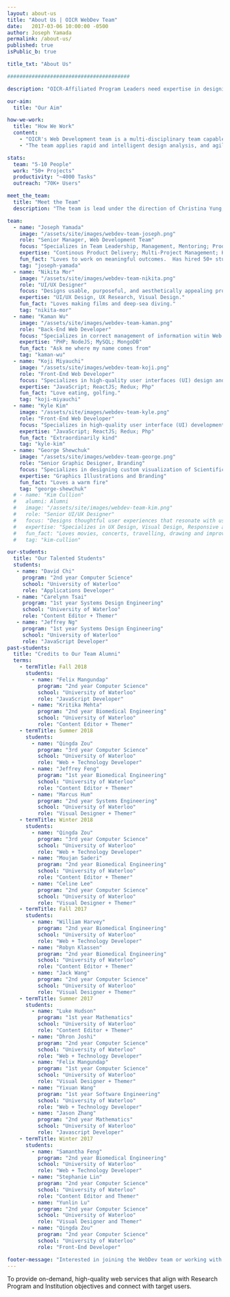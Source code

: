 ```yaml
---
layout: about-us
title: "About Us | OICR WebDev Team"
date:   2017-03-06 10:00:00 -0500
author: Joseph Yamada
permalink: /about-us/
published: true
isPublic_b: true

title_txt: "About Us"

########################################

description: "OICR-Affiliated Program Leaders need expertise in designing and developing websites that enable OICR's research to be recognized globally and meet the strategic objectives of the Research Program and the Research Institutions."

our-aim:
  title: "Our Aim"

how-we-work:
  title: "How We Work"
  content:
    - "OICR's Web Development team is a multi-disciplinary team capable of designing and building website and web applications for researchers and their projects. The 5-10 member team is composed of creative and technical members, working on 50+ projects servicing OICR's research programs and Collaboration projects. Through its designed web services, the team provides improved access and understanding of the data being provided, which in turn, may lead to more fruitful scientific discoveries. "
    - "The team applies rapid and intelligent design analysis, and agile project implementation thereby enabling programs to focus on the high-value benefits for their users.  The team has knowledge and experience of three discrete sciences to which we describe with the team's internal mission of Align, Connect and Reuse, and these are namely Human-Computer Interaction (connect), Molecular Biology/Bioinformatics (align), and Software Engineering / Computing (reuse)."

stats:
  team: "5-10 People"
  work: "50+ Projects"
  productivity: "~4000 Tasks"
  outreach: "70K+ Users"

meet_the_team:
  title: "Meet the Team"
  description: "The team is lead under the direction of Christina Yung, Director, Genome Informatics.  The OICR WebDev team includes FTEs, contractors and students who continue to innovate, stay creative and develop with a platform of technologies that scale to enable high performance."

team:
  - name: "Joseph Yamada"
    image: "/assets/site/images/webdev-team-joseph.png"
    role: "Senior Manager, Web Development Team"
    focus: "Specializes in Team Leadership, Management, Mentoring; Product Design; Technologies and Software Architecture."
    expertise: "Continous Product Delivery; Multi-Project Management; High-Performance Team Development; UX Product Design;   Agile/Lean/Learning Team Capability Development; Software Engineering and Production Operations; "
    fun_fact: "Loves to work on meaningful outcomes.  Has hired 50+ students while at the OICR."
    tag: "joseph-yamada"
  - name: "Nikita Mor"
    image: "/assets/site/images/webdev-team-nikita.png"
    role: "UI/UX Designer"
    focus: "Designs usable, purposeful, and aesthetically appealing products to enable scientists to connect, collaborate, and communicate effectively."
    expertise: "UI/UX Design, UX Research, Visual Design."
    fun_fact: "Loves making films and deep-sea diving."
    tag: "nikita-mor"
  - name: "Kaman Wu"
    image: "/assets/site/images/webdev-team-kaman.png"
    role: "Back-End Web Developer"
    focus: "Specializes in correct management of information witin Web Services (WS) and dynamic application workflows to enable better comprehension and constant productivity."
    expertise: "PHP; NodeJS; MySQL; MongoDB"
    fun_fact: "Ask me where my name comes from"
    tag: "kaman-wu"
  - name: "Koji Miyauchi"
    image: "/assets/site/images/webdev-team-koji.png"
    role: "Front-End Web Developer"
    focus: "Specializes in high-quality user interfaces (UI) design and development to facilitate interactions to visualize and manage information enabling better UX with modern web browser technologsties."
    expertise: "JavaScript; ReactJS; Redux; Php"
    fun_fact: "Love eating, golfing."
    tag: "koji-miyauchi"
  - name: "Kyle Kim"
    image: "/assets/site/images/webdev-team-kyle.png"
    role: "Front-End Web Developer"
    focus: "Specializes in high-quality user interface (UI) development to facilitate interactions to visualize and manage information enabling better UX with modern web browser technologies."
    expertise: "JavaScript; ReactJS; Redux; Php"
    fun_fact: "Extraordinarily kind"
    tag: "kyle-kim"
  - name: "George Shewchuk"
    image: "/assets/site/images/webdev-team-george.png"
    role: "Senior Graphic Designer, Branding"
    focus: "Specializes in designing custom visualization of Scientific Subjects"
    expertise: "Graphics Illustrations and Branding"
    fun_fact: "Loves a warm fire"
    tag: "george-shewchuk"
  # - name: "Kim Cullion"
  #   alumni: Alumni
  #   image: "/assets/site/images/webdev-team-kim.png"
  #   role: "Senior UI/UX Designer"
  #   focus: "Designs thoughtful user experiences that resonate with users and help researchers connect, collaborate and work more efficienlty. Enjoys creating meaningful digital experiences that enable scientists to take on more difficult challenges."
  #   expertise: "Specializes in UX Design, Visual Design, Responsive and Mobile Design."
  #   fun_fact: "Loves movies, concerts, travelling, drawing and improv"
  #   tag: "kim-cullion"

our-students:
  title: "Our Talented Students"
  students:
   - name: "David Chi"
     program: "2nd year Computer Science"
     school: "University of Waterloo"
     role: "Applications Developer"
   - name: "Carelynn Tsai"
     program: "1st year Systems Design Engineering"
     school: "University of Waterloo"
     role: "Content Editor + Themer"
   - name: "Jeffrey Ng"
     program: "1st year Systems Design Engineering"
     school: "University of Waterloo"
     role: "JavaScript Developer"
past-students:
  title: "Credits to Our Team Alumni"
  terms:
    - termTitle: Fall 2018  
      students:
        - name: "Felix Mangundap"
          program: "2nd year Computer Science"
          school: "University of Waterloo"
          role: "JavaScript Developer"
        - name: "Kritika Mehta"
          program: "2nd year Biomedical Engineering"
          school: "University of Waterloo"
          role: "Content Editor + Themer"
    - termTitle: Summer 2018  
      students:
        - name: "Qingda Zou"
          program: "3rd year Computer Science"
          school: "University of Waterloo"
          role: "Web + Technology Developer"
        - name: "Jeffrey Feng"
          program: "1st year Biomedical Engineering"
          school: "University of Waterloo"
          role: "Content Editor + Themer"
        - name: "Marcus Hum"
          program: "2nd year Systems Engineering"
          school: "University of Waterloo"
          role: "Visual Designer + Themer"
    - termTitle: Winter 2018
      students:
        - name: "Qingda Zou"
          program: "3rd year Computer Science"
          school: "University of Waterloo"
          role: "Web + Technology Developer"
        - name: "Moujan Saderi"
          program: "2nd year Biomedical Engineering"
          school: "University of Waterloo"
          role: "Content Editor + Themer"
        - name: "Celine Lee"
          program: "2nd year Computer Science"
          school: "University of Waterloo"
          role: "Visual Designer + Themer"
    - termTitle: Fall 2017
      students:
        - name: "William Harvey"
          program: "2nd year Biomedical Engineering"
          school: "University of Waterloo"
          role: "Web + Technology Developer"
        - name: "Robyn Klassen"
          program: "2nd year Biomedical Engineering"
          school: "University of Waterloo"
          role: "Content Editor + Themer"
        - name: "Jack Wang"
          program: "2nd year Computer Science"
          school: "University of Waterloo"
          role: "Visual Designer + Themer"
    - termTitle: Summer 2017
      students:
        - name: "Luke Hudson"
          program: "1st year Mathematics"
          school: "University of Waterloo"
          role: "Content Editor + Themer"
        - name: "Dhron Joshi"
          program: "2nd year Computer Science"
          school: "University of Waterloo"
          role: "Web + Technology Developer"
        - name: "Felix Mangundap"
          program: "1st year Computer Science"
          school: "University of Waterloo"
          role: "Visual Designer + Themer"
        - name: "Yixuan Wang"
          program: "1st year Software Engineering"
          school: "University of Waterloo"
          role: "Web + Technology Developer"
        - name: "Jason Zhang"
          program: "2nd year Mathematics"
          school: "University of Waterloo"
          role: "Javascript Developer"
    - termTitle: Winter 2017
      students:
        - name: "Samantha Feng"
          program: "2nd year Biomedical Engineering"
          school: "University of Waterloo"
          role: "Web + Technology Developer"
        - name: "Stephanie Lin"
          program: "2nd year Computer Science"
          school: "University of Waterloo"
          role: "Content Editor and Themer"
        - name: "Yunlin Lu"
          program: "2nd year Computer Science"
          school: "University of Waterloo"
          role: "Visual Designer and Themer"
        - name: "Qingda Zou"
          program: "2nd year Computer Science"
          school: "University of Waterloo"
          role: "Front-End Developer"

footer-message: "Interested in joining the WebDev team or working with us? "
---
```


To provide on-demand, high-quality web services that
<span class="align">align</span> with Research Program and Institution
objectives and <span class="connect">connect</span> with target users.
